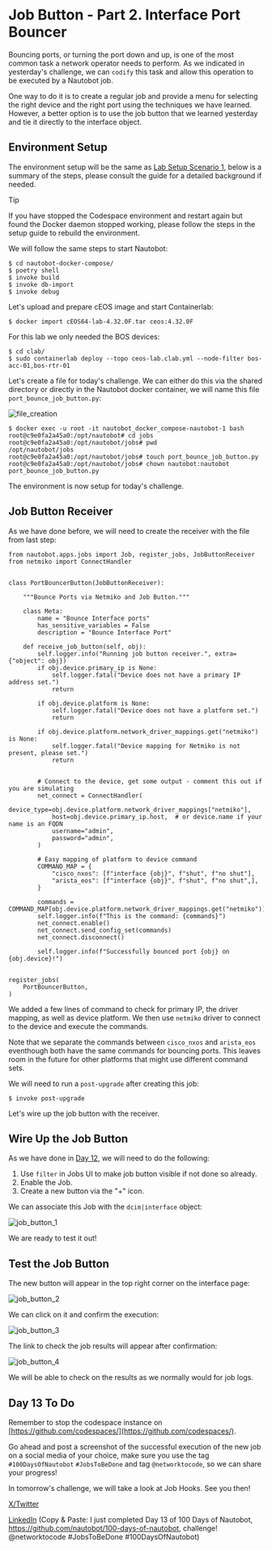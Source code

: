 # Job Button - Part 2. Interface Port Bouncer

Bouncing ports, or turning the port down and up, is one of the most common task a network operator needs to perform. As we indicated in yesterday's challenge, we can `codify` this task and allow this operation to be executed by a Nautobot job. 

One way to do it is to create a regular job and provide a menu for selecting the right device and the right port using the techniques we have learned. However, a better option is to use the job button that we learned yesterday and tie it directly to the interface object. 

## Environment Setup

The environment setup will be the same as [Lab Setup Scenario 1](../Lab_Setup/scenario_1_setup/README.md), below is a summary of the steps, please consult the guide for a detailed background if needed. 

> [!TIP]
> If you have stopped the Codespace environment and restart again but found the Docker daemon stopped working, please follow the steps in the setup guide to rebuild the environment. 

We will follow the same steps to start Nautobot: 

```
$ cd nautobot-docker-compose/
$ poetry shell
$ invoke build
$ invoke db-import
$ invoke debug
```

Let's upload and prepare cEOS image and start Containerlab: 

```
$ docker import cEOS64-lab-4.32.0F.tar ceos:4.32.0F
```

For this lab we only needed the BOS devices: 

```
$ cd clab/
$ sudo containerlab deploy --topo ceos-lab.clab.yml --node-filter bos-acc-01,bos-rtr-01
```

Let's create a file for today's challenge. We can either do this via the shared directory or directly in the Nautobot docker container, we will name this file `port_bounce_job_button.py`: 

![file_creation](images/file_creation.png)

```
$ docker exec -u root -it nautobot_docker_compose-nautobot-1 bash
root@c9e0fa2a45a0:/opt/nautobot# cd jobs
root@c9e0fa2a45a0:/opt/nautobot/jobs# pwd
/opt/nautobot/jobs
root@c9e0fa2a45a0:/opt/nautobot/jobs# touch port_bounce_job_button.py
root@c9e0fa2a45a0:/opt/nautobot/jobs# chown nautobot:nautobot port_bounce_job_button.py
```

The environment is now setup for today's challenge.  

## Job Button Receiver

As we have done before, we will need to create the receiver with the file from last step: 

```
from nautobot.apps.jobs import Job, register_jobs, JobButtonReceiver
from netmiko import ConnectHandler


class PortBouncerButton(JobButtonReceiver):

    """Bounce Ports via Netmiko and Job Button."""
   
    class Meta:
        name = "Bounce Interface ports"
        has_sensitive_variables = False
        description = "Bounce Interface Port"

    def receive_job_button(self, obj):
        self.logger.info("Running job button receiver.", extra={"object": obj})
        if obj.device.primary_ip is None:
            self.logger.fatal("Device does not have a primary IP address set.")
            return

        if obj.device.platform is None:
            self.logger.fatal("Device does not have a platform set.")
            return

        if obj.device.platform.network_driver_mappings.get("netmiko") is None:
            self.logger.fatal("Device mapping for Netmiko is not present, please set.")
            return

        
        # Connect to the device, get some output - comment this out if you are simulating
        net_connect = ConnectHandler(
            device_type=obj.device.platform.network_driver_mappings["netmiko"],
            host=obj.device.primary_ip.host,  # or device.name if your name is an FQDN
            username="admin",
            password="admin",
        )

        # Easy mapping of platform to device command
        COMMAND_MAP = {
            "cisco_nxos": [f"interface {obj}", f"shut", f"no shut"],
            "arista_eos": [f"interface {obj}", f"shut", f"no shut",],
        }

        commands = COMMAND_MAP[obj.device.platform.network_driver_mappings.get("netmiko")]
        self.logger.info(f"This is the command: {commands}")
        net_connect.enable()
        net_connect.send_config_set(commands)
        net_connect.disconnect()

        self.logger.info(f"Successfully bounced port {obj} on {obj.device}!")
 

register_jobs(
    PortBouncerButton,
)
```

We added a few lines of command to check for primary IP, the driver mapping, as well as device platform. We then use `netmiko` driver to connect to the device and execute the commands. 

Note that we separate the commands between `cisco_nxos` and `arista_eos` eventhough both have the same commands for bouncing ports. This leaves room in the future for other platforms that might use different command sets. 

We will need to run a `post-upgrade` after creating this job: 

```
$ invoke post-upgrade
```

Let's wire up the job button with the receiver. 

## Wire Up the Job Button

As we have done in [Day 12](../Day012_Job_Button/README.md), we will need to do the following: 

1. Use `filter` in Jobs UI to make job button visible if not done so already. 
2. Enable the Job. 
3. Create a new button via the "+" icon. 

We can associate this Job with the `dcim|interface` object: 

![job_button_1](images/job_button_1.png)

We are ready to test it out! 

## Test the Job Button

The new button will appear in the top right corner on the interface page: 

![job_button_2](images/job_button_2.png)

We can click on it and confirm the execution: 

![job_button_3](images/job_button_3.png)

The link to check the job results will appear after confirmation: 

![job_button_4](images/job_button_4.png)

We will be able to check on the results as we normally would for job logs. 

## Day 13 To Do

Remember to stop the codespace instance on [https://github.com/codespaces/](https://github.com/codespaces/). 

Go ahead and post a screenshot of the successful execution of the new job on a social media of your choice, make sure you use the tag `#100DaysOfNautobot` `#JobsToBeDone` and tag `@networktocode`, so we can share your progress! 

In tomorrow's challenge, we will take a look at Job Hooks. See you then! 

[X/Twitter](<https://twitter.com/intent/tweet?url=https://github.com/nautobot/100-days-of-nautobot&text=I+jst+completed+Day+13+of+the+100+days+of+nautobot+!&hashtags=100DaysOfNautobot,JobsToBeDone>)

[LinkedIn](https://www.linkedin.com/) (Copy & Paste: I just completed Day 13 of 100 Days of Nautobot, https://github.com/nautobot/100-days-of-nautobot, challenge! @networktocode #JobsToBeDone #100DaysOfNautobot)

